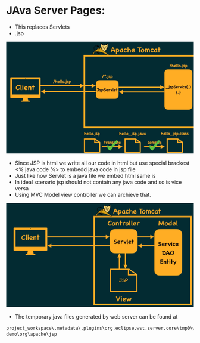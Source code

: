 # JAva Server Pages:

- This replaces Servlets
- .jsp

![JSP lifecycle](./images/jsp.png)

- Since JSP is html we write all our code in html but use special brackest <% java code %> to embedd java code in jsp file
- Just like how Servlet is a java file we embed html same is
- In ideal scenario jsp should not contain any java code and so is vice versa
- Using MVC Model view controller we can archieve that.

![Alt text](./images/mvc.png)

- The temporary java files generated by web server can be found at

```
project_workspace\.metadata\.plugins\org.eclipse.wst.server.core\tmp0\work\Catalina\localhost\servlet-demo\org\apache\jsp
```
